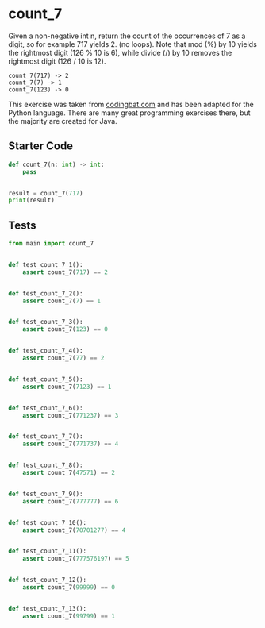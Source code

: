 # count_7





Given a non-negative int n, return the count of the occurrences of 7 as a digit, so for example 717 yields 2. (no loops). Note that mod (%) by 10 yields the rightmost digit (126 % 10 is 6), while divide (/) by 10 removes the rightmost digit (126 / 10 is 12).

```
count_7(717) -> 2
count_7(7) -> 1
count_7(123) -> 0
```

This exercise was taken from [codingbat.com](https://codingbat.com/prob/p101409) and has been adapted for the Python language. There are many great programming exercises there, but the majority are created for Java.

## Starter Code
```python
def count_7(n: int) -> int:
    pass


result = count_7(717)
print(result)
```

## Tests
```python
from main import count_7


def test_count_7_1():
    assert count_7(717) == 2


def test_count_7_2():
    assert count_7(7) == 1


def test_count_7_3():
    assert count_7(123) == 0


def test_count_7_4():
    assert count_7(77) == 2


def test_count_7_5():
    assert count_7(7123) == 1


def test_count_7_6():
    assert count_7(771237) == 3


def test_count_7_7():
    assert count_7(771737) == 4


def test_count_7_8():
    assert count_7(47571) == 2


def test_count_7_9():
    assert count_7(777777) == 6


def test_count_7_10():
    assert count_7(70701277) == 4


def test_count_7_11():
    assert count_7(777576197) == 5


def test_count_7_12():
    assert count_7(99999) == 0


def test_count_7_13():
    assert count_7(99799) == 1
```
